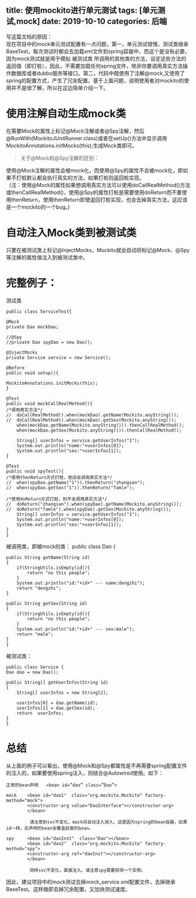 title: 使用mockito进行单元测试
tags: [单元测试,mock]
date: 2019-10-10
categories: 后端
---

写这篇文档的原因：  
现在项目中的mock单元测试配置有一点问题，第一，单元测试很慢，测试类继承BaseTest，每次测试时都会去加载xml文件到spring容器中，而这个是没有必要，因为mock测试就是用于模拟 被测试类 所调用的其他类的方法，设定这些方法的返回值（即打桩），因此，不需要加载任何spring文件，除非你要调用真实方法操作数据库或者dubbo服务等接口。第二，代码中既使用了注解@mock,又使用了spring的配置方式，产生了冗余配置。基于上面问题，说明使用者对mockito的使用并不是很了解，所以在这边简单介绍一下。

<!-- more -->
# 使用注解自动生成mock类
在需要Mock的属性上标记@Mock注解或者@Spy注解，然后@RunWith(MockitoJUnitRunner.class)或者在setUp()方法中显示调用MockitoAnnotations.initMocks(this);生成Mock类即可。

> 关于@Mock和@Spy注解的区别：

使用@Mock注解的属性会被mock化，而使用@Spy的属性不会被mock化，即如果不打桩默认都会执行真实的方法，如果打桩则返回桩实现。  
（注：使用@Mock的属性如果想调用真实方法可以使用doCallRealMethod()方法或thenCallRealMethod()，使用@Spy的属性打桩是需要使用doReturn而不要使用thenReturn，使用thenReturn即使返回打桩实现，也会去掉真实方法，这应该是一个mockito的一个bug。)

# 自动注入Mock类到被测试类
只要在被测试类上标记@InjectMocks，Mockito就会自动将标记@Mock、@Spy等注解的属性值注入到被测试类中。  

# 完整例子：
  测试类
    
    public class ServiceTest{
    
    @Mock
    private Dao mockDao;
    
    //@Spy
    //private Dao spyDao = new Dao();
    
    @InjectMocks
    private Service service = new Service();
    
    @Before
    public void setup(){

    MockitoAnnotations.initMocks(this);
    }
    
    @Test
    public void mockCallRealMethod(){
    /*调用真实方法*/
    //  doCallRealMethod().when(mockDao).getName(Mockito.anyString());
    //  doCallRealMethod().when(mockDao).getSex(Mockito.anyString());
        when(mockDao.getName(Mockito.anyString())).thenCallRealMethod();
        when(mockDao.getSex(Mockito.anyString())).thenCallRealMethod();

        String[] userInfos = service.getUserInfos("1");
        System.out.println("name:"+userInfos[0]);
        System.out.println("sex:"+userInfos[1]);
    }
   
    @Test
    public void spyTest(){
    /*使用thenReturn方式打桩，依旧会调用真实方法*/
    //  when(spyDao.getName("1")).thenReturn("zhangsan");
    //  when(spyDao.getSex("1")).thenReturn("famle");

    /*使用doReturn方式打桩，则不会调用真实方法*/
    //  doReturn("zhangsan").when(spyDao).getName(Mockito.anyString());
    //  doReturn("famle").when(spyDao).getSex(Mockito.anyString());
        String[] userInfos = service.getUserInfos("1");
        System.out.println("name:"+userInfos[0]);
        System.out.println("sex:"+userInfos[1]);
    }
    }

被调用类，即被mock的类：
    public class Dao {
    
    public String getName(String id)
    {
        if(StringUtils.isEmpty(id)){
            return "no this people";
        }
        System.out.println("id:"+id+" --- name:dengzhi");
        return "dengzhi";
    }
    
    public String getSex(String id)
    {
        if(StringUtils.isEmpty(id)){
            return "no this people";
        }
        System.out.println("id:"+id+" --- sex:male");
        return "male";
    }
    }

被测试类：
    
    public class Service {
    Dao dao = new Dao();
    
    public String[] getUserInfos(String id)
    {
        String[] userInfos = new String[2];
        
        userInfos[0] = dao.getName(id);
        userInfos[1] = dao.getSex(id);
        return  userInfos;
    }
    }


# 总结
从上面的例子可以看出，使用@Mock和@Spy都属性是不再需要spring配置文件的注入的，如果要使用spring注入，则结合@Autowired使用。如下：

    正常的bean声明 	<bean id=”dao” class=”Dao”>
    
    mock 	<bean id="dao1"  class="org.mockito.Mockito" factory-method="mock">
            <constructor-arg value="DaoInterface"></constructor-arg>
            </bean>

             请注意到svc不变化，mock将自动注入进入。这是因为spring的bean容器，如果id一样，后声明的bean会覆盖前面的bean。
    
    spy 	<bean id="daoInst"  class="Dao"></bean>
            <bean id="dao2"  class="org.mockito.Mockito" factory-method="spy">
            <constructor-arg ref="daoInst"></constructor-arg>
            </bean>

             同样svc不变化，直接注入。请注意spy需要获得一个实例。

因此，建议项目中的mock测试去掉mock_service.xml配置文件，去掉继承BaseTest。这样做即去掉冗余配置，又加快测试速度。

